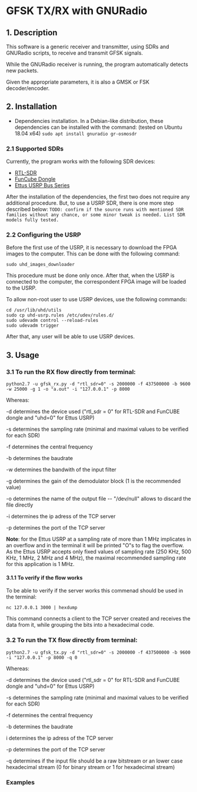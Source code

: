 # GFSK TX/RX with GNURadio


## 1. Description 

This software is a generic receiver and transmitter, using SDRs and GNURadio scripts, to receive and transmit GFSK signals.

While the GNURadio receiver is running, the program automatically detects new packets.

Given the appropriate parameters, it is also a GMSK or FSK decoder/encoder.


## 2. Installation

- Dependencies installation. In a Debian-like distribution, these dependencies can be installed with the command: (tested on Ubuntu 18.04 x64)
`sudo apt install gnuradio gr-osmosdr`



### 2.1 Supported SDRs

Currently, the program works with the following SDR devices:

* [RTL-SDR](https://www.rtl-sdr.com/about-rtl-sdr/)
* [FunCube Dongle](http://www.funcubedongle.com/)
* [Ettus USRP Bus Series](https://www.ettus.com/product/category/USRP-Bus-Series)

After the installation of the dependencies, the first two does not require any additional procedure. But, to use a USRP SDR, there is one more step described below:
`TODO: confirm if the source runs with mentioned SDR families without any chance, or some minor tweak is needed. List SDR models fully tested.`

### 2.2 Configuring the USRP

Before the first use of the USRP, it is necessary to download the FPGA images to the computer. This can be done with the following command:

`sudo uhd_images_downloader`

This procedure must be done only once. After that, when the USRP is connected to the computer, the correspondent FPGA image will be loaded to the USRP.

To allow non-root user to use USRP devices, use the following commands:

```  
cd /usr/lib/uhd/utils
sudo cp uhd-usrp.rules /etc/udev/rules.d/
sudo udevadm control --reload-rules
sudo udevadm trigger
```

After that, any user will be able to use USRP devices.



## 3. Usage

### 3.1 To run the RX flow directly from terminal:

`python2.7 -u gfsk_rx.py -d "rtl_sdr=0" -s 2000000 -f 437500000 -b 9600 -w 25000 -g 1 -o "a.out" -i "127.0.0.1" -p 8000`

Whereas:

-d determines the device used ("rtl_sdr = 0" for RTL-SDR and FunCUBE dongle and "uhd=0" for Ettus USRP)

-s determines the sampling rate (minimal and maximal values to be verified for each SDR)

-f determines the central frequency

-b determines the baudrate

-w determines the bandwith of the input filter

-g determines the gain of the demodulator block (1 is the recommended value)

-o determines the name of the output file -- "/dev/null" allows to discard the file directly

-i determines the ip adress of the TCP server

-p determines the port of the TCP server

**Note**: for the Ettus USRP at a sampling rate of more than 1 MHz implicates in an overflow and in the terminal it will be printed "O"s to flag the overflow. As the Ettus USRP accepts only fixed values of sampling rate (250 KHz, 500 KHz, 1 MHz, 2 MHz and 4 MHz), the maximal recommended sampling rate for this application is 1 MHz.

#### 3.1.1 To verify if the flow works

To be able to verify if the server works this commenad should be used in the terminal:

`nc 127.0.0.1 3000 | hexdump`

This command connects a client to the TCP server created and receives the data from it, while grouping the bits into a hexadecimal code. 

### 3.2 To run the TX flow directly from terminal:

`python2.7 -u gfsk_tx.py -d "rtl_sdr=0" -s 2000000 -f 437500000 -b 9600 -i "127.0.0.1" -p 8000 -q 0`

Whereas:

-d determines the device used ("rtl_sdr = 0" for RTL-SDR and FunCUBE dongle and "uhd=0" for Ettus USRP)

-s determines the sampling rate (minimal and maximal values to be verified for each SDR)

-f determines the central frequency

-b determines the baudrate

i determines the ip adress of the TCP server

-p determines the port of the TCP server

-q determines if the input file should be a raw bitstream or an lower case hexadecimal stream (0 for binary stream or 1 for hexadecimal stream)

### Examples




